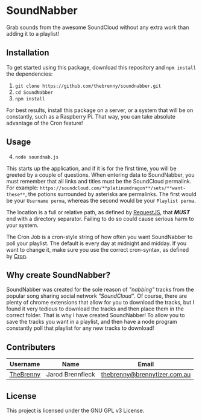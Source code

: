 # SoundNabber
Grab sounds from the awesome SoundCloud without any extra work than adding it to
a playlist!

## Installation
To get started using this package, download this repository and `npm install`
the dependencies:

1. `git clone https://github.com/thebrenny/soundnabber.git`
2. `cd SoundNabber`
3. `npm install`

For best results, install this package on a server, or a system that will be on
constantly, such as a Raspberry Pi. That way, you can take absolute advantage of
the Cron feature!

## Usage
4. `node soundnab.js`

This starts up the application, and if it is for the first time, you will be
greeted by a couple of questions. When entering data to SoundNabber, you must
remember that all links and titles must be the SoundCloud permalink. For
example: `https://soundcloud.com/**platinumdragon**/sets/**want-these**`, the
potions surrounded by asterisks are permalinks. The first would be your
`Username perma`, whereas the second would be your `Playlist perma`.

The location is a full or relative path, as defined by [RequestJS](https://npmjs.com/packages/request),
that ***MUST*** end with a directory separator. Failing to do so could cause
serious harm to your system.

The Cron Job is a cron-style string of how often you want SoundNabber to poll
your playlist. The default is every day at midnight and midday. If you want to
change it, make sure you use the correct cron-syntax, as defined by [Cron](https://npmjs.com/packages/node-cron).

## Why create SoundNabber?
SoundNabber was created for the sole reason of *"nabbing"* tracks from the
popular song sharing social network *"SoundCloud"*. Of course, there are plenty
of chrome extensions that allow for you to download the tracks, but I found it
very tedious to download the tracks and then place them in the correct folder.
That is why I have created SoundNabber! To allow you to save the tracks you want
in a playlist, and then have a node program constantly poll that playlist for
any new tracks to download!

## Contributers
| Username | Name | Email |
|----------|------|-------|
| [TheBrenny](http://www.github.com/TheBrenny) | Jarod Brennfleck | [thebrenny@brennytizer.com.au](mailto:thebrenny@brennytizer.com.au) |

## License
This project is licensed under the GNU GPL v3 License.
